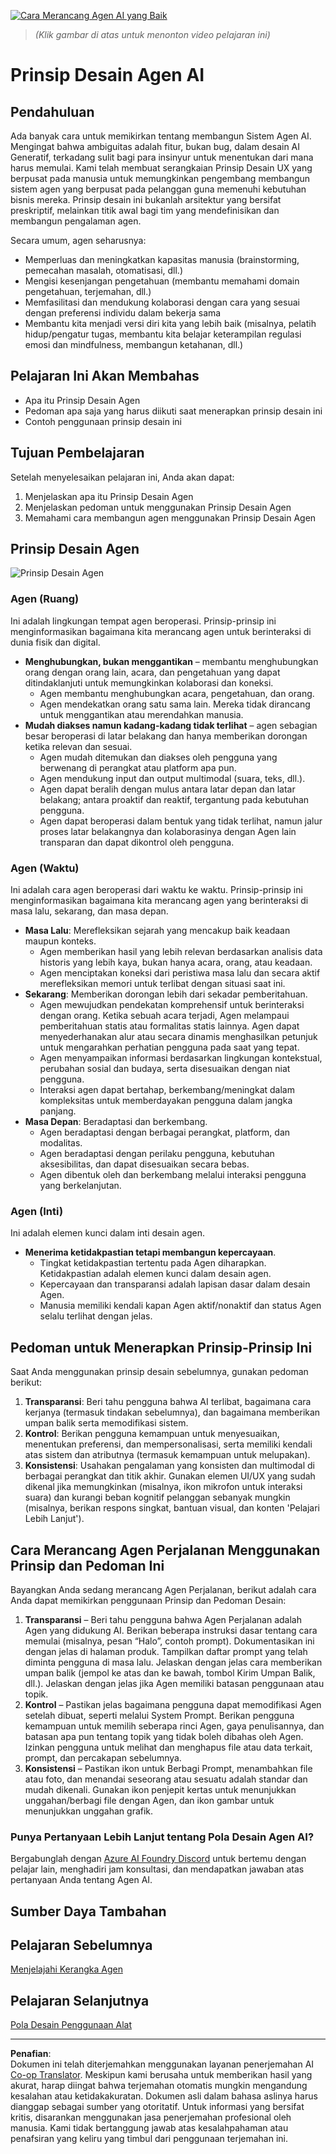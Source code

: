 <!--
CO_OP_TRANSLATOR_METADATA:
{
  "original_hash": "4c46e4ff9e349c521e2b0b17f51afa64",
  "translation_date": "2025-08-29T18:08:55+00:00",
  "source_file": "03-agentic-design-patterns/README.md",
  "language_code": "id"
}
-->
[![Cara Merancang Agen AI yang Baik](../../../translated_images/lesson-3-thumbnail.1092dd7a8f1074a5b26e35aa8f810814e05a22fed1765c20c14b2b508c7ae379.id.png)](https://youtu.be/m9lM8qqoOEA?si=4KimounNKvArQQ0K)

> _(Klik gambar di atas untuk menonton video pelajaran ini)_
# Prinsip Desain Agen AI

## Pendahuluan

Ada banyak cara untuk memikirkan tentang membangun Sistem Agen AI. Mengingat bahwa ambiguitas adalah fitur, bukan bug, dalam desain AI Generatif, terkadang sulit bagi para insinyur untuk menentukan dari mana harus memulai. Kami telah membuat serangkaian Prinsip Desain UX yang berpusat pada manusia untuk memungkinkan pengembang membangun sistem agen yang berpusat pada pelanggan guna memenuhi kebutuhan bisnis mereka. Prinsip desain ini bukanlah arsitektur yang bersifat preskriptif, melainkan titik awal bagi tim yang mendefinisikan dan membangun pengalaman agen.

Secara umum, agen seharusnya:

- Memperluas dan meningkatkan kapasitas manusia (brainstorming, pemecahan masalah, otomatisasi, dll.)
- Mengisi kesenjangan pengetahuan (membantu memahami domain pengetahuan, terjemahan, dll.)
- Memfasilitasi dan mendukung kolaborasi dengan cara yang sesuai dengan preferensi individu dalam bekerja sama
- Membantu kita menjadi versi diri kita yang lebih baik (misalnya, pelatih hidup/pengatur tugas, membantu kita belajar keterampilan regulasi emosi dan mindfulness, membangun ketahanan, dll.)

## Pelajaran Ini Akan Membahas

- Apa itu Prinsip Desain Agen
- Pedoman apa saja yang harus diikuti saat menerapkan prinsip desain ini
- Contoh penggunaan prinsip desain ini

## Tujuan Pembelajaran

Setelah menyelesaikan pelajaran ini, Anda akan dapat:

1. Menjelaskan apa itu Prinsip Desain Agen
2. Menjelaskan pedoman untuk menggunakan Prinsip Desain Agen
3. Memahami cara membangun agen menggunakan Prinsip Desain Agen

## Prinsip Desain Agen

![Prinsip Desain Agen](../../../translated_images/agentic-design-principles.1cfdf8b6d3cc73c2b738951ee7b2043e224441d98babcf654be69d866120f93a.id.png)

### Agen (Ruang)

Ini adalah lingkungan tempat agen beroperasi. Prinsip-prinsip ini menginformasikan bagaimana kita merancang agen untuk berinteraksi di dunia fisik dan digital.

- **Menghubungkan, bukan menggantikan** – membantu menghubungkan orang dengan orang lain, acara, dan pengetahuan yang dapat ditindaklanjuti untuk memungkinkan kolaborasi dan koneksi.
  - Agen membantu menghubungkan acara, pengetahuan, dan orang.
  - Agen mendekatkan orang satu sama lain. Mereka tidak dirancang untuk menggantikan atau merendahkan manusia.
- **Mudah diakses namun kadang-kadang tidak terlihat** – agen sebagian besar beroperasi di latar belakang dan hanya memberikan dorongan ketika relevan dan sesuai.
  - Agen mudah ditemukan dan diakses oleh pengguna yang berwenang di perangkat atau platform apa pun.
  - Agen mendukung input dan output multimodal (suara, teks, dll.).
  - Agen dapat beralih dengan mulus antara latar depan dan latar belakang; antara proaktif dan reaktif, tergantung pada kebutuhan pengguna.
  - Agen dapat beroperasi dalam bentuk yang tidak terlihat, namun jalur proses latar belakangnya dan kolaborasinya dengan Agen lain transparan dan dapat dikontrol oleh pengguna.

### Agen (Waktu)

Ini adalah cara agen beroperasi dari waktu ke waktu. Prinsip-prinsip ini menginformasikan bagaimana kita merancang agen yang berinteraksi di masa lalu, sekarang, dan masa depan.

- **Masa Lalu**: Merefleksikan sejarah yang mencakup baik keadaan maupun konteks.
  - Agen memberikan hasil yang lebih relevan berdasarkan analisis data historis yang lebih kaya, bukan hanya acara, orang, atau keadaan.
  - Agen menciptakan koneksi dari peristiwa masa lalu dan secara aktif merefleksikan memori untuk terlibat dengan situasi saat ini.
- **Sekarang**: Memberikan dorongan lebih dari sekadar pemberitahuan.
  - Agen mewujudkan pendekatan komprehensif untuk berinteraksi dengan orang. Ketika sebuah acara terjadi, Agen melampaui pemberitahuan statis atau formalitas statis lainnya. Agen dapat menyederhanakan alur atau secara dinamis menghasilkan petunjuk untuk mengarahkan perhatian pengguna pada saat yang tepat.
  - Agen menyampaikan informasi berdasarkan lingkungan kontekstual, perubahan sosial dan budaya, serta disesuaikan dengan niat pengguna.
  - Interaksi agen dapat bertahap, berkembang/meningkat dalam kompleksitas untuk memberdayakan pengguna dalam jangka panjang.
- **Masa Depan**: Beradaptasi dan berkembang.
  - Agen beradaptasi dengan berbagai perangkat, platform, dan modalitas.
  - Agen beradaptasi dengan perilaku pengguna, kebutuhan aksesibilitas, dan dapat disesuaikan secara bebas.
  - Agen dibentuk oleh dan berkembang melalui interaksi pengguna yang berkelanjutan.

### Agen (Inti)

Ini adalah elemen kunci dalam inti desain agen.

- **Menerima ketidakpastian tetapi membangun kepercayaan**.
  - Tingkat ketidakpastian tertentu pada Agen diharapkan. Ketidakpastian adalah elemen kunci dalam desain agen.
  - Kepercayaan dan transparansi adalah lapisan dasar dalam desain Agen.
  - Manusia memiliki kendali kapan Agen aktif/nonaktif dan status Agen selalu terlihat dengan jelas.

## Pedoman untuk Menerapkan Prinsip-Prinsip Ini

Saat Anda menggunakan prinsip desain sebelumnya, gunakan pedoman berikut:

1. **Transparansi**: Beri tahu pengguna bahwa AI terlibat, bagaimana cara kerjanya (termasuk tindakan sebelumnya), dan bagaimana memberikan umpan balik serta memodifikasi sistem.
2. **Kontrol**: Berikan pengguna kemampuan untuk menyesuaikan, menentukan preferensi, dan mempersonalisasi, serta memiliki kendali atas sistem dan atributnya (termasuk kemampuan untuk melupakan).
3. **Konsistensi**: Usahakan pengalaman yang konsisten dan multimodal di berbagai perangkat dan titik akhir. Gunakan elemen UI/UX yang sudah dikenal jika memungkinkan (misalnya, ikon mikrofon untuk interaksi suara) dan kurangi beban kognitif pelanggan sebanyak mungkin (misalnya, berikan respons singkat, bantuan visual, dan konten 'Pelajari Lebih Lanjut').

## Cara Merancang Agen Perjalanan Menggunakan Prinsip dan Pedoman Ini

Bayangkan Anda sedang merancang Agen Perjalanan, berikut adalah cara Anda dapat memikirkan penggunaan Prinsip dan Pedoman Desain:

1. **Transparansi** – Beri tahu pengguna bahwa Agen Perjalanan adalah Agen yang didukung AI. Berikan beberapa instruksi dasar tentang cara memulai (misalnya, pesan “Halo”, contoh prompt). Dokumentasikan ini dengan jelas di halaman produk. Tampilkan daftar prompt yang telah diminta pengguna di masa lalu. Jelaskan dengan jelas cara memberikan umpan balik (jempol ke atas dan ke bawah, tombol Kirim Umpan Balik, dll.). Jelaskan dengan jelas jika Agen memiliki batasan penggunaan atau topik.
2. **Kontrol** – Pastikan jelas bagaimana pengguna dapat memodifikasi Agen setelah dibuat, seperti melalui System Prompt. Berikan pengguna kemampuan untuk memilih seberapa rinci Agen, gaya penulisannya, dan batasan apa pun tentang topik yang tidak boleh dibahas oleh Agen. Izinkan pengguna untuk melihat dan menghapus file atau data terkait, prompt, dan percakapan sebelumnya.
3. **Konsistensi** – Pastikan ikon untuk Berbagi Prompt, menambahkan file atau foto, dan menandai seseorang atau sesuatu adalah standar dan mudah dikenali. Gunakan ikon penjepit kertas untuk menunjukkan unggahan/berbagi file dengan Agen, dan ikon gambar untuk menunjukkan unggahan grafik.

### Punya Pertanyaan Lebih Lanjut tentang Pola Desain Agen AI?

Bergabunglah dengan [Azure AI Foundry Discord](https://aka.ms/ai-agents/discord) untuk bertemu dengan pelajar lain, menghadiri jam konsultasi, dan mendapatkan jawaban atas pertanyaan Anda tentang Agen AI.

## Sumber Daya Tambahan

## Pelajaran Sebelumnya

[Menjelajahi Kerangka Agen](../02-explore-agentic-frameworks/README.md)

## Pelajaran Selanjutnya

[Pola Desain Penggunaan Alat](../04-tool-use/README.md)

---

**Penafian**:  
Dokumen ini telah diterjemahkan menggunakan layanan penerjemahan AI [Co-op Translator](https://github.com/Azure/co-op-translator). Meskipun kami berusaha untuk memberikan hasil yang akurat, harap diingat bahwa terjemahan otomatis mungkin mengandung kesalahan atau ketidakakuratan. Dokumen asli dalam bahasa aslinya harus dianggap sebagai sumber yang otoritatif. Untuk informasi yang bersifat kritis, disarankan menggunakan jasa penerjemahan profesional oleh manusia. Kami tidak bertanggung jawab atas kesalahpahaman atau penafsiran yang keliru yang timbul dari penggunaan terjemahan ini.